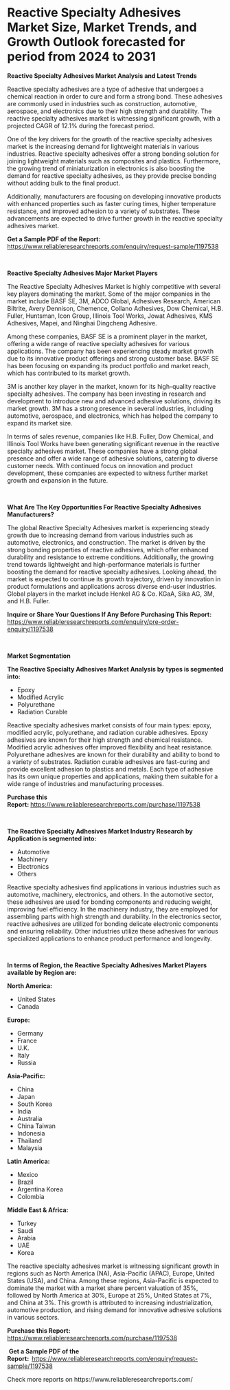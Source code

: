 <p><h1>Reactive Specialty Adhesives Market Size, Market Trends, and Growth Outlook forecasted for period from 2024 to 2031</h1></p><p><strong>Reactive Specialty Adhesives Market Analysis and Latest Trends</strong></p>
<p><p>Reactive specialty adhesives are a type of adhesive that undergoes a chemical reaction in order to cure and form a strong bond. These adhesives are commonly used in industries such as construction, automotive, aerospace, and electronics due to their high strength and durability. The reactive specialty adhesives market is witnessing significant growth, with a projected CAGR of 12.1% during the forecast period.</p><p>One of the key drivers for the growth of the reactive specialty adhesives market is the increasing demand for lightweight materials in various industries. Reactive specialty adhesives offer a strong bonding solution for joining lightweight materials such as composites and plastics. Furthermore, the growing trend of miniaturization in electronics is also boosting the demand for reactive specialty adhesives, as they provide precise bonding without adding bulk to the final product.</p><p>Additionally, manufacturers are focusing on developing innovative products with enhanced properties such as faster curing times, higher temperature resistance, and improved adhesion to a variety of substrates. These advancements are expected to drive further growth in the reactive specialty adhesives market.</p></p>
<p><strong>Get a Sample PDF of the Report:&nbsp;</strong> <a href="https://www.reliableresearchreports.com/enquiry/request-sample/1197538">https://www.reliableresearchreports.com/enquiry/request-sample/1197538</a></p>
<p>&nbsp;</p>
<p><strong>Reactive Specialty Adhesives Major Market Players</strong></p>
<p><p>The Reactive Specialty Adhesives Market is highly competitive with several key players dominating the market. Some of the major companies in the market include BASF SE, 3M, ADCO Global, Adhesives Research, American Biltrite, Avery Dennison, Chemence, Collano Adhesives, Dow Chemical, H.B. Fuller, Huntsman, Icon Group, Illinois Tool Works, Jowat Adhesives, KMS Adhesives, Mapei, and Ninghai Dingcheng Adhesive.</p><p>Among these companies, BASF SE is a prominent player in the market, offering a wide range of reactive specialty adhesives for various applications. The company has been experiencing steady market growth due to its innovative product offerings and strong customer base. BASF SE has been focusing on expanding its product portfolio and market reach, which has contributed to its market growth.</p><p>3M is another key player in the market, known for its high-quality reactive specialty adhesives. The company has been investing in research and development to introduce new and advanced adhesive solutions, driving its market growth. 3M has a strong presence in several industries, including automotive, aerospace, and electronics, which has helped the company to expand its market size.</p><p>In terms of sales revenue, companies like H.B. Fuller, Dow Chemical, and Illinois Tool Works have been generating significant revenue in the reactive specialty adhesives market. These companies have a strong global presence and offer a wide range of adhesive solutions, catering to diverse customer needs. With continued focus on innovation and product development, these companies are expected to witness further market growth and expansion in the future.</p></p>
<p>&nbsp;</p>
<p><strong>What Are The Key Opportunities For Reactive Specialty Adhesives Manufacturers?</strong></p>
<p><p>The global Reactive Specialty Adhesives market is experiencing steady growth due to increasing demand from various industries such as automotive, electronics, and construction. The market is driven by the strong bonding properties of reactive adhesives, which offer enhanced durability and resistance to extreme conditions. Additionally, the growing trend towards lightweight and high-performance materials is further boosting the demand for reactive specialty adhesives. Looking ahead, the market is expected to continue its growth trajectory, driven by innovation in product formulations and applications across diverse end-user industries. Global players in the market include Henkel AG & Co. KGaA, Sika AG, 3M, and H.B. Fuller.</p></p>
<p><strong>Inquire or Share Your Questions If Any Before Purchasing This Report:</strong> <a href="https://www.reliableresearchreports.com/enquiry/pre-order-enquiry/1197538">https://www.reliableresearchreports.com/enquiry/pre-order-enquiry/1197538</a></p>
<p>&nbsp;</p>
<p><strong>Market Segmentation</strong></p>
<p><strong>The Reactive Specialty Adhesives Market Analysis by types is segmented into:</strong></p>
<p><ul><li>Epoxy</li><li>Modified Acrylic</li><li>Polyurethane</li><li>Radiation Curable</li></ul></p>
<p><p>Reactive specialty adhesives market consists of four main types: epoxy, modified acrylic, polyurethane, and radiation curable adhesives. Epoxy adhesives are known for their high strength and chemical resistance. Modified acrylic adhesives offer improved flexibility and heat resistance. Polyurethane adhesives are known for their durability and ability to bond to a variety of substrates. Radiation curable adhesives are fast-curing and provide excellent adhesion to plastics and metals. Each type of adhesive has its own unique properties and applications, making them suitable for a wide range of industries and manufacturing processes.</p></p>
<p><strong>Purchase this Report:&nbsp;</strong><a href="https://www.reliableresearchreports.com/purchase/1197538">https://www.reliableresearchreports.com/purchase/1197538</a></p>
<p>&nbsp;</p>
<p><strong>The Reactive Specialty Adhesives Market Industry Research by Application is segmented into:</strong></p>
<p><ul><li>Automotive</li><li>Machinery</li><li>Electronics</li><li>Others</li></ul></p>
<p><p>Reactive specialty adhesives find applications in various industries such as automotive, machinery, electronics, and others. In the automotive sector, these adhesives are used for bonding components and reducing weight, improving fuel efficiency. In the machinery industry, they are employed for assembling parts with high strength and durability. In the electronics sector, reactive adhesives are utilized for bonding delicate electronic components and ensuring reliability. Other industries utilize these adhesives for various specialized applications to enhance product performance and longevity.</p></p>
<p>&nbsp;</p>
<p><strong>In terms of Region, the Reactive Specialty Adhesives Market Players available by Region are:</strong></p>
<p>
    <p> <strong> North America: </strong>
        <ul>
            <li>United States</li>
            <li>Canada</li>
        </ul>
        </p> 
    <p> <strong> Europe: </strong>
        <ul>
            <li>Germany</li>
            <li>France</li>
            <li>U.K.</li>
            <li>Italy</li>
            <li>Russia</li>
        </ul>
        </p> 
    <p> <strong> Asia-Pacific: </strong>
        <ul>
            <li>China</li>
            <li>Japan</li>
            <li>South Korea</li>
            <li>India</li>
            <li>Australia</li>
            <li>China Taiwan</li>
            <li>Indonesia</li>
            <li>Thailand</li>
            <li>Malaysia</li>
        </ul>
        </p> 
    <p> <strong> Latin America: </strong>
        <ul>
            <li>Mexico</li>
            <li>Brazil</li>
            <li>Argentina Korea</li>
            <li>Colombia</li>
        </ul>
        </p> 
    <p> <strong> Middle East & Africa: </strong>
        <ul>
            <li>Turkey</li>
            <li>Saudi</li>
            <li>Arabia</li>
            <li>UAE</li>
            <li>Korea</li>
        </ul>
    </p>
    </p>
<p><p>The reactive specialty adhesives market is witnessing significant growth in regions such as North America (NA), Asia-Pacific (APAC), Europe, United States (USA), and China. Among these regions, Asia-Pacific is expected to dominate the market with a market share percent valuation of 35%, followed by North America at 30%, Europe at 25%, United States at 7%, and China at 3%. This growth is attributed to increasing industrialization, automotive production, and rising demand for innovative adhesive solutions in various sectors.</p></p>
<p><strong>Purchase this Report: </strong><a href="https://www.reliableresearchreports.com/purchase/1197538">https://www.reliableresearchreports.com/purchase/1197538</a></p>
<p>&nbsp;<strong>Get a Sample PDF of the Report:&nbsp;&nbsp;</strong><a href="https://www.reliableresearchreports.com/enquiry/request-sample/1197538">https://www.reliableresearchreports.com/enquiry/request-sample/1197538</a></p>
<p><strong></strong></p>
<p>Check more reports on https://www.reliableresearchreports.com/</p>